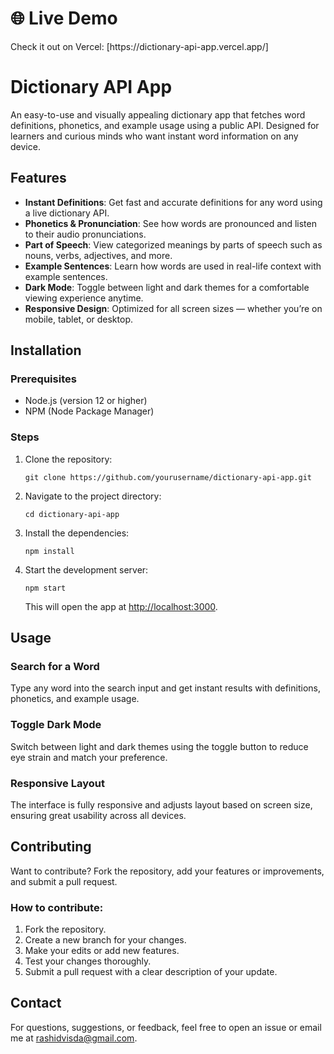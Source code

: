 <!DOCTYPE html>
<html lang="en">
<head>
    <meta charset="UTF-8">
    <meta name="viewport" content="width=device-width, initial-scale=1.0">
</head>
<body>
    <h1>🌐 Live Demo</h1>
    <p>Check it out on Vercel: [https://dictionary-api-app.vercel.app/]</p>
    <h1>Dictionary API App</h1>
    <p>An easy-to-use and visually appealing dictionary app that fetches word definitions, phonetics, and example usage using a public API. Designed for learners and curious minds who want instant word information on any device.</p>
    <h2>Features</h2>
    <ul>
        <li><strong>Instant Definitions</strong>: Get fast and accurate definitions for any word using a live dictionary API.</li>
        <li><strong>Phonetics & Pronunciation</strong>: See how words are pronounced and listen to their audio pronunciations.</li>
        <li><strong>Part of Speech</strong>: View categorized meanings by parts of speech such as nouns, verbs, adjectives, and more.</li>
        <li><strong>Example Sentences</strong>: Learn how words are used in real-life context with example sentences.</li>
        <li><strong>Dark Mode</strong>: Toggle between light and dark themes for a comfortable viewing experience anytime.</li>
        <li><strong>Responsive Design</strong>: Optimized for all screen sizes — whether you’re on mobile, tablet, or desktop.</li>
    </ul>
    <h2>Installation</h2>
    <h3>Prerequisites</h3>
    <ul>
        <li>Node.js (version 12 or higher)</li>
        <li>NPM (Node Package Manager)</li>
    </ul>
    <h3>Steps</h3>
    <ol>
        <li>Clone the repository:
            <pre><code>git clone https://github.com/yourusername/dictionary-api-app.git</code></pre>
        </li>
        <li>Navigate to the project directory:
            <pre><code>cd dictionary-api-app</code></pre>
        </li>
        <li>Install the dependencies:
            <pre><code>npm install</code></pre>
        </li>
        <li>Start the development server:
            <pre><code>npm start</code></pre>
            <p>This will open the app at <a href="http://localhost:3000" target="_blank">http://localhost:3000</a>.</p>
        </li>
    </ol>
    <h2>Usage</h2>
    <h3>Search for a Word</h3>
    <p>Type any word into the search input and get instant results with definitions, phonetics, and example usage.</p>
    <h3>Toggle Dark Mode</h3>
    <p>Switch between light and dark themes using the toggle button to reduce eye strain and match your preference.</p>
    <h3>Responsive Layout</h3>
    <p>The interface is fully responsive and adjusts layout based on screen size, ensuring great usability across all devices.</p>
    <h2>Contributing</h2>
    <p>Want to contribute? Fork the repository, add your features or improvements, and submit a pull request.</p>
    <h3>How to contribute:</h3>
    <ol>
        <li>Fork the repository.</li>
        <li>Create a new branch for your changes.</li>
        <li>Make your edits or add new features.</li>
        <li>Test your changes thoroughly.</li>
        <li>Submit a pull request with a clear description of your update.</li>
    </ol>
    <h2>Contact</h2>
    <p>For questions, suggestions, or feedback, feel free to open an issue or email me at <a href="mailto:rashidvisda@gmail.com">rashidvisda@gmail.com</a>.</p>
</body>
</html>

